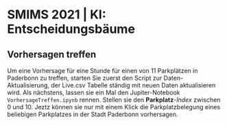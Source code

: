 # SMIMS 2021 | KI: Entscheidungsbäume
## Vorhersagen treffen
Um eine Vorhersage für eine Stunde für einen von 11 Parkplätzen in Paderbonn zu treffen, starten Sie zuerst den Script zur Daten-Aktualisierung, der Live.csv Tabelle ständig mit neuen Daten aktualisieren wird. Als nächstens, lassen sie ein Mal den Jupiter-Notebook `VorhersageTreffen.ipynb` rennen. Stellen sie den **Parkplatz**-*Index* zwischen 0 und 10. Jeztz können sie nur mit einem Klick die Parkplatzbelegung eines beliebigen Parkplatzes in der Stadt Paderbonn vorhersagen.
